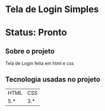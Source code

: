 <h1>Tela de Login Simples<h1>
 Status: Pronto
 
  ## Sobre o projeto
Tela de Login feita em html e css
 ## Tecnologia usadas no projeto
<table>
    <tr>
    <td>HTML</td>
    <td>CSS</td>
    </tr>
    <tr>
    <td>5.*</td>
    <td>3.*</td>
    </tr>
</table>